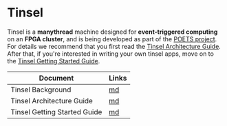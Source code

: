 # Tinsel

Tinsel is a **manythread** machine designed for **event-triggered
computing** on an **FPGA cluster**, and is being developed as part of
the [POETS project](https://poets-project.org).  For details we
recommend that you first read the [Tinsel Architecture
Guide](doc/Architecture.md).  After that, if you're interested in
writing your own tinsel apps, move on to the [Tinsel Getting Started
Guide](doc/GettingStarted.md).

  Document                      | Links
  ----------------------------- | -------
  Tinsel Background             | [md](doc/Background.md)
  Tinsel Architecture Guide     | [md](doc/Architecture.md)
  Tinsel Getting Started Guide  | [md](doc/GettingStarted.md)
